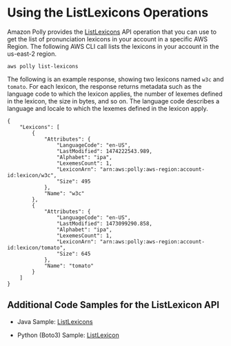 # Using the ListLexicons Operations<a name="gs-list-lexicons"></a>

Amazon Polly provides the [ListLexicons](API_ListLexicons.md) API operation that you can use to get the list of pronunciation lexicons in your account in a specific AWS Region\. The following AWS CLI call lists the lexicons in your account in the us\-east\-2 region\.

```
aws polly list-lexicons
```

The following is an example response, showing two lexicons named `w3c` and `tomato`\. For each lexicon, the response returns metadata such as the language code to which the lexicon applies, the number of lexemes defined in the lexicon, the size in bytes, and so on\. The language code describes a language and locale to which the lexemes defined in the lexicon apply\. 

```
{
    "Lexicons": [
        {
            "Attributes": {
                "LanguageCode": "en-US",
                "LastModified": 1474222543.989,
                "Alphabet": "ipa",
                "LexemesCount": 1,
                "LexiconArn": "arn:aws:polly:aws-region:account-id:lexicon/w3c",
                "Size": 495
            },
            "Name": "w3c"
        },
        {
            "Attributes": {
                "LanguageCode": "en-US",
                "LastModified": 1473099290.858,
                "Alphabet": "ipa",
                "LexemesCount": 1,
                "LexiconArn": "arn:aws:polly:aws-region:account-id:lexicon/tomato",
                "Size": 645
            },
            "Name": "tomato"
        }
    ]
}
```

## Additional Code Samples for the ListLexicon API<a name="gs-list-lexicon-example-4"></a>

+ Java Sample: [ListLexicons](ListLexiconsSample.md)

+ Python \(Boto3\) Sample: [ListLexicon](ListLexiconSamplePython.md)
